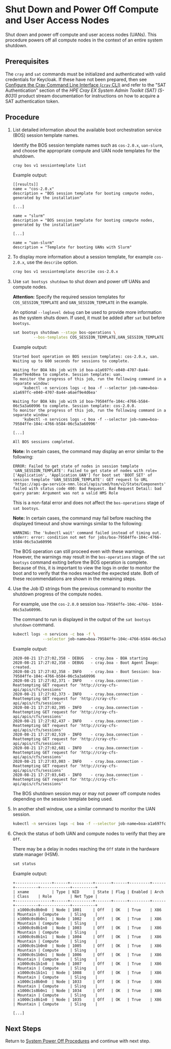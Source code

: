 # Shut Down and Power Off Compute and User Access Nodes

Shut down and power off compute and user access nodes \(UANs\). This procedure powers off all compute nodes in the context of an entire system shutdown.

## Prerequisites

The `cray` and `sat` commands must be initialized and authenticated with valid credentials for Keycloak. If these have not been prepared, then see
[Configure the Cray Command Line Interface (`cray` CLI)](../configure_cray_cli.md) and refer to the "SAT Authentication" section of the *HPE Cray EX
System Admin Toolkit (SAT) (S-8031)* product stream documentation for instructions on how to acquire a SAT authentication token.

## Procedure

1. List detailed information about the available boot orchestration service \(BOS\) session template names.

   Identify the BOS session template names such as `cos-2.0.x`, `uan-slurm`, and choose the appropriate compute and UAN node templates for the shutdown.

   ```bash
   cray bos v1 sessiontemplate list
   ```

   Example output:

   ```text
   [[results]]
   name = "cos-2.0.x"
   description = "BOS session template for booting compute nodes, generated by the installation"

   [...]

   name = "slurm"
   description = "BOS session template for booting compute nodes, generated by the installation"

   [...]

   name = "uan-slurm"
   description = "Template for booting UANs with Slurm"
   ```

1. To display more information about a session template, for example `cos-2.0.x`, use the `describe` option.

   ```bash
   cray bos v1 sessiontemplate describe cos-2.0.x
   ```

1. Use `sat bootsys shutdown` to shut down and power off UANs and compute nodes.

   **Attention:** Specify the required session templates for `COS_SESSION_TEMPLATE` and `UAN_SESSION_TEMPLATE` in the example.

   An optional `--loglevel debug` can be used to provide more information as the system shuts down. If used, it must be added after `sat` but before `bootsys`.

   ```bash
   sat bootsys shutdown --stage bos-operations \
            --bos-templates COS_SESSION_TEMPLATE,UAN_SESSION_TEMPLATE
   ```

   Example output:

   ```text
   Started boot operation on BOS session templates: cos-2.0.x, uan.
   Waiting up to 600 seconds for sessions to complete.

   Waiting for BOA k8s job with id boa-a1a697fc-e040-4707-8a44-a6aef9e4d6ea to complete. Session template: uan.
   To monitor the progress of this job, run the following command in a separate window:
       'kubectl -n services logs -c boa -f --selector job-name=boa-a1a697fc-e040-4707-8a44-a6aef9e4d6ea'

   Waiting for BOA k8s job with id boa-79584ffe-104c-4766-b584-06c5a3a60996 to complete. Session template: cos-2.0.0.
   To monitor the progress of this job, run the following command in a separate window:
       'kubectl -n services logs -c boa -f --selector job-name=boa-79584ffe-104c-4766-b584-06c5a3a60996'

   [...]

   All BOS sessions completed.
   ```

   **Note:** In certain cases, the command may display an error similar to the following:

   ```text
   ERROR: Failed to get state of nodes in session template 'UAN_SESSION_TEMPLATE': Failed to get state of nodes with role=['Application', 'Application_UAN'] for boot set 'BOOT_SET' of session template 'UAN_SESSION_TEMPLATE': GET request to URL 'https://api-gw-service-nmn.local/apis/smd/hsm/v2/State/Components' failed with status code 400: Bad Request. Bad Request Detail: bad query param: Argument was not a valid HMS Role
   ```

   This is a non-fatal error and does not affect the `bos-operations` stage of `sat bootsys`.

   **Note:** In certain cases, the command may fail before reaching the displayed timeout
   and show warnings similar to the following:

   ```text
   WARNING: The 'kubectl wait' command failed instead of timing out. stderr: error: condition not met for jobs/boa-79584ffe-104c-4766- b584-06c5a3a60996
   ```

    The BOS operation can still proceed even with these warnings. However, the warnings
    may result in the `bos-operations` stage of the `sat bootsys` command exiting before the BOS
    operation is complete. Because of this, it is important to view the logs in order to monitor the
    boot and to verify that the nodes reached the expected state. Both of these recommendations are shown
    in the remaining steps.

1. Use the Job ID strings from the previous command to monitor the shutdown progress of the compute nodes.

   For example, use the `cos-2.0.0` session `boa-79584ffe-104c-4766- b584-06c5a3a60996`.

   The command to run is displayed in the output of the `sat bootsys shutdown` command.

   ```bash
   kubectl logs -n services -c boa -f \
                --selector job-name=boa-79584ffe-104c-4766-b584-06c5a3a60996
   ```

   Example output:

   ```text
   2020-08-21 17:27:02,358 - DEBUG   - cray.boa - BOA starting
   2020-08-21 17:27:02,358 - DEBUG   - cray.boa - Boot Agent Image:  created.
   2020-08-21 17:27:02,358 - INFO    - cray.boa - Boot Session: boa-79584ffe-104c-4766-b584-06c5a3a60996
   2020-08-21 17:27:02,371 - INFO    - cray.boa.connection - Reattempting GET request for 'http://cray-cfs-api/apis/cfs/sessions'
   2020-08-21 17:27:02,373 - INFO    - cray.boa.connection - Reattempting GET request for 'http://cray-cfs-api/apis/cfs/sessions'
   2020-08-21 17:27:02,395 - INFO    - cray.boa.connection - Reattempting GET request for 'http://cray-cfs-api/apis/cfs/sessions'
   2020-08-21 17:27:02,437 - INFO    - cray.boa.connection - Reattempting GET request for 'http://cray-cfs-api/apis/cfs/sessions'
   2020-08-21 17:27:02,519 - INFO    - cray.boa.connection - Reattempting GET request for 'http://cray-cfs-api/apis/cfs/sessions'
   2020-08-21 17:27:02,681 - INFO    - cray.boa.connection - Reattempting GET request for 'http://cray-cfs-api/apis/cfs/sessions'
   2020-08-21 17:27:03,003 - INFO    - cray.boa.connection - Reattempting GET request for 'http://cray-cfs-api/apis/cfs/sessions'
   2020-08-21 17:27:03,645 - INFO    - cray.boa.connection - Reattempting GET request for 'http://cray-cfs-api/apis/cfs/sessions'

   ```

   The BOS shutdown session may or may not power off compute nodes depending on the session template being used.

1. In another shell window, use a similar command to monitor the UAN session.

   ```bash
   kubectl -n services logs -c boa -f --selector job-name=boa-a1a697fc-e040-4707-8a44-a6aef9e4d6ea
   ```

1. Check the status of both UAN and compute nodes to verify that they are `Off`.

   There may be a delay in nodes reaching the `Off` state in the hardware state manager \(HSM\).

   ```bash
   sat status
   ```

   Example output:

   ```text
   +----------------+------+----------+-------+------+---------+------+----------+-------------+----------+
   | xname          | Type | NID      | State | Flag | Enabled | Arch | Class    | Role        | Net Type |
   +----------------+------+----------+-------+------+---------+------+----------+-------------+----------+
   | x1000c0s0b0n0  | Node | 1001     | Off   | OK   | True    | X86  | Mountain | Compute     | Sling    |
   | x1000c0s0b0n1  | Node | 1002     | Off   | OK   | True    | X86  | Mountain | Compute     | Sling    |
   | x1000c0s0b1n0  | Node | 1003     | Off   | OK   | True    | X86  | Mountain | Compute     | Sling    |
   | x1000c0s0b1n1  | Node | 1004     | Off   | OK   | True    | X86  | Mountain | Compute     | Sling    |
   | x1000c0s1b0n0  | Node | 1005     | Off   | OK   | True    | X86  | Mountain | Compute     | Sling    |
   | x1000c0s1b0n1  | Node | 1006     | Off   | OK   | True    | X86  | Mountain | Compute     | Sling    |
   | x1000c0s1b1n0  | Node | 1007     | Off   | OK   | True    | X86  | Mountain | Compute     | Sling    |
   | x1000c0s1b1n1  | Node | 1008     | Off   | OK   | True    | X86  | Mountain | Compute     | Sling    |
   | x1000c1s0b0n0  | Node | 1033     | Off   | OK   | True    | X86  | Mountain | Compute     | Sling    |
   | x1000c1s0b0n1  | Node | 1034     | Off   | OK   | True    | X86  | Mountain | Compute     | Sling    |
   | x1000c1s0b1n0  | Node | 1035     | Off   | OK   | True    | X86  | Mountain | Compute     | Sling    |

   [...]
   ```

## Next Steps

Return to [System Power Off Procedures](System_Power_Off_Procedures.md) and continue with next step.
